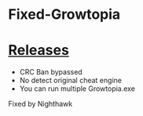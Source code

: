 # Fixed-Growtopia

# [Releases](https://github.com/owolib/Fixed-Growtopia/releases)

+ CRC Ban bypassed
+ No detect original cheat engine
+ You can run multiple Growtopia.exe

Fixed by Nighthawk
